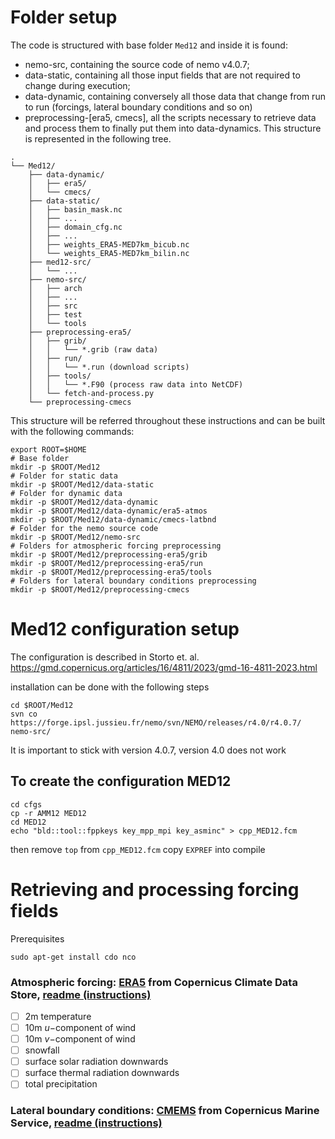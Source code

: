 # Folder setup
The code is structured with base folder `Med12` and inside it is found:
- nemo-src, containing the source code of nemo v4.0.7;
- data-static, containing all those input fields that are not required to change during execution;
- data-dynamic, containing conversely all those data that change from run to run (forcings, lateral boundary conditions and so on)
- preprocessing-[era5, cmecs], all the scripts necessary to retrieve data and process them to finally put them into data-dynamics.
This structure is represented in the following tree.
```
.
└── Med12/
    ├── data-dynamic/
    │   ├── era5/
    │   └── cmecs/
    ├── data-static/
    │   ├── basin_mask.nc
    │   ├── ...
    │   ├── domain_cfg.nc
    │   ├── ...
    │   ├── weights_ERA5-MED7km_bicub.nc
    │   └── weights_ERA5-MED7km_bilin.nc
    ├── med12-src/
    │   └── ...
    ├── nemo-src/
    │   ├── arch
    │   ├── ...
    │   ├── src
    │   ├── test
    │   └── tools
    ├── preprocessing-era5/
    │   ├── grib/
    │   │   └── *.grib (raw data)
    │   ├── run/
    │   │   └── *.run (download scripts)
    │   ├── tools/
    │   │   └── *.F90 (process raw data into NetCDF)
    │   └── fetch-and-process.py
    └── preprocessing-cmecs
```
This structure will be referred throughout these instructions and can be built with the following commands:
```shell
export ROOT=$HOME
# Base folder
mkdir -p $ROOT/Med12
# Folder for static data
mkdir -p $ROOT/Med12/data-static
# Folder for dynamic data
mkdir -p $ROOT/Med12/data-dynamic
mkdir -p $ROOT/Med12/data-dynamic/era5-atmos
mkdir -p $ROOT/Med12/data-dynamic/cmecs-latbnd
# Folder for the nemo source code
mkdir -p $ROOT/Med12/nemo-src
# Folders for atmospheric forcing preprocessing
mkdir -p $ROOT/Med12/preprocessing-era5/grib
mkdir -p $ROOT/Med12/preprocessing-era5/run
mkdir -p $ROOT/Med12/preprocessing-era5/tools
# Folders for lateral boundary conditions preprocessing
mkdir -p $ROOT/Med12/preprocessing-cmecs
```


# Med12 configuration setup

The configuration is described in Storto et. al. https://gmd.copernicus.org/articles/16/4811/2023/gmd-16-4811-2023.html

installation can be done with the following steps

```
cd $ROOT/Med12
svn co https://forge.ipsl.jussieu.fr/nemo/svn/NEMO/releases/r4.0/r4.0.7/ nemo-src/
```
It is important to stick with version 4.0.7, version 4.0 does not work

## To create the configuration MED12
```
cd cfgs
cp -r AMM12 MED12
cd MED12
echo "bld::tool::fppkeys key_mpp_mpi key_asminc" > cpp_MED12.fcm
```
then remove `top` from `cpp_MED12.fcm`
copy `EXPREF` into 
compile


# Retrieving and processing forcing fields
Prerequisites
```shell
sudo apt-get install cdo nco
```
### Atmospheric forcing: [ERA5](https://cds.climate.copernicus.eu/) from Copernicus Climate Data Store, [readme (instructions)](preprocessing-era5/readme-era5.md)
- [ ] 2m temperature
- [ ] 10m $u-$component of wind
- [ ] 10m $v-$component of wind
- [ ] snowfall
- [ ] surface solar radiation downwards
- [ ] surface thermal radiation downwards
- [ ] total precipitation
### Lateral boundary conditions: [CMEMS](https://marine.copernicus.eu/) from Copernicus Marine Service, [readme (instructions)](forcings/cmems-latbnd/readme-cmems.md)

